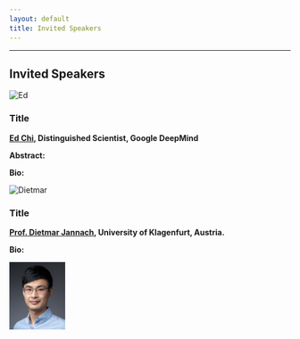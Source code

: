 ```yaml
---
layout: default
title: Invited Speakers
---
```

---

## Invited Speakers

<!--- <img src="images/David.jpeg" alt="jeff" width="100"/>  

[David Lopez-Paz](http://lopezpaz.org/), Research Scientist at Meta AI Research

-->

<img src="images/Ed.jpg" alt="Ed" width="100"/>  

### Title 

**[Ed Chi](https://www.edchi.net/), Distinguished Scientist, Google DeepMind**

**Abstract:** 

**Bio:** 

<img src="images/Dietmar.jpg" alt="Dietmar" width="100"/>  

### Title

**[Prof. Dietmar Jannach](https://www.aau.at/en/aics/research-groups/infsys/team/dietmar-jannach/), University of Klagenfurt, Austria.**

**Bio:** 

<img src="images/lequan_new_crop.jpeg" alt="Lequan" width="100"/>  

